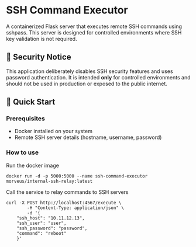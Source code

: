 # SSH Command Executor

A containerized Flask server that executes remote SSH commands using sshpass. This server is designed for controlled environments where SSH key validation is not required.

## 🚨 Security Notice

This application deliberately disables SSH security features and uses password authentication. It is intended **only** for controlled environments and should not be used in production or exposed to the public internet.

## 🚀 Quick Start

### Prerequisites

- Docker installed on your system
- Remote SSH server details (hostname, username, password)

### How to use

Run the docker image
```
docker run -d -p 5000:5000 --name ssh-command-executor morveus/internal-ssh-relay:latest
```

Call the service to relay commands to SSH servers

```
curl -X POST http://localhost:4567/execute \
        -H "Content-Type: application/json" \
        -d '{
    "ssh_host": "10.11.12.13",
    "ssh_user": "user",
    "ssh_password": "password",
    "command": "reboot"
    }'
```